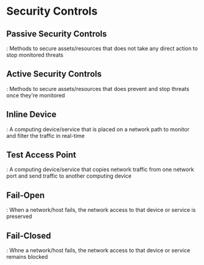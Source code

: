 
# Security Controls


## Passive Security Controls
 : Methods to secure assets/resources that does not take any direct action to stop monitored threats


## Active Security Controls
 : Methods to secure assets/resources that does prevent and stop threats once they're monitored


## Inline Device
 : A computing device/service that is placed on a network path to monitor and filter the traffic in real-time


## Test Access Point
 : A computing device/service that copies network traffic from one network port and send traffic to another computing device


## Fail-Open
 : When a network/host fails, the network access to that device or service is preserved


## Fail-Closed
 : Whne a network/host fails, the network access to that device or service remains blocked


